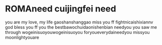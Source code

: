 # ROMAneed cuijingfei need
you are my love, my life
gaoshanshanggao
miss you ff
fightnicaishixiannv
god bless you ff
you the bestbawochuidaonishenbian
needyou
you saw me through
wogeinisuoyouwogeinisuoyou
foryoueverydaineedyou
missyou
moonlightyouare

